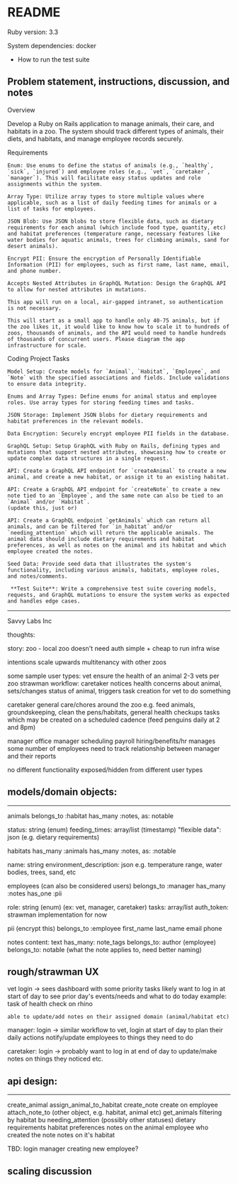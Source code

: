 # README

Ruby version: 3.3

System dependencies: docker

* How to run the test suite

## Problem statement, instructions, discussion, and notes

Overview

Develop a Ruby on Rails application to manage animals, their care, and habitats in a zoo. The system should track different types of animals, their diets, and habitats, and manage employee records securely.

Requirements

    Enum: Use enums to define the status of animals (e.g., `healthy`, `sick`, `injured`) and employee roles (e.g., `vet`, `caretaker`, `manager`). This will facilitate easy status updates and role assignments within the system.

    Array Type: Utilize array types to store multiple values where applicable, such as a list of daily feeding times for animals or a list of tasks for employees.

    JSON Blob: Use JSON blobs to store flexible data, such as dietary requirements for each animal (which include food type, quantity, etc) and habitat preferences (temperature range, necessary features like water bodies for aquatic animals, trees for climbing animals, sand for desert animals).

    Encrypt PII: Ensure the encryption of Personally Identifiable Information (PII) for employees, such as first name, last name, email, and phone number.

    Accepts Nested Attributes in GraphQL Mutation: Design the GraphQL API to allow for nested attributes in mutations.

    This app will run on a local, air-gapped intranet, so authentication is not necessary.

    This will start as a small app to handle only 40-75 animals, but if the zoo likes it, it would like to know how to scale it to hundreds of zoos, thousands of animals, and the API would need to handle hundreds of thousands of concurrent users. Please diagram the app infrastructure for scale.

Coding Project Tasks

    Model Setup: Create models for `Animal`, `Habitat`, `Employee`, and `Note` with the specified associations and fields. Include validations to ensure data integrity.

    Enums and Array Types: Define enums for animal status and employee roles. Use array types for storing feeding times and tasks.

    JSON Storage: Implement JSON blobs for dietary requirements and habitat preferences in the relevant models.

    Data Encryption: Securely encrypt employee PII fields in the database.

    GraphQL Setup: Setup GraphQL with Ruby on Rails, defining types and mutations that support nested attributes, showcasing how to create or update complex data structures in a single request.

    API: Create a GraphQL API endpoint for `createAnimal` to create a new animal, and create a new habitat, or assign it to an existing habitat.

    API: Create a GraphQL API endpoint for `createNote` to create a new note tied to an `Employee`, and the same note can also be tied to an `Animal` and/or `Habitat`.
    (update this, just or)

    API: Create a GraphQL endpoint `getAnimals` which can return all animals, and can be filtered for `in_habitat` and/or `needing_attention` which will return the applicable animals. The animal data should include dietary requirements and habitat preferences, as well as notes on the animal and its habitat and which employee created the notes.

    Seed Data: Provide seed data that illustrates the system's functionality, including various animals, habitats, employee roles, and notes/comments.

     **Test Suite**: Write a comprehensive test suite covering models, requests, and GraphQL mutations to ensure the system works as expected and handles edge cases.


---

Savvy Labs Inc


thoughts:

story:
zoo - local zoo
doesn't need auth
simple + cheap to run infra wise

intentions
scale upwards
multitenancy with other zoos

some sample user types:
vet
  ensure the health of an animal
  2-3 vets per zoo
  strawman workflow:
    caretaker notices health concerns about animal, sets/changes status of animal, triggers task creation for vet to do something

caretaker
  general care/chores around the zoo
    e.g. feed animals, groundskeeping, clean the pens/habitats, general health checkups
    tasks which may be created on a scheduled cadence (feed penguins daily at 2 and 8pm)

manager
  office manager
  scheduling
  payroll
  hiring/benefits/hr
  manages some number of employees
  need to track relationship between manager and their reports


no different functionality exposed/hidden from different user types


## models/domain objects:
----
animals
  belongs_to :habitat
  has_many :notes, as: notable

  status: string (enum)
  feeding_times: array/list (timestamp)
  "flexible data": json (e.g. dietary requirements)

habitats
  has_many :animals
  has_many :notes, as: :notable

  name: string
  environment_description: json
    e.g. temperature range, water bodies, trees, sand, etc

employees (can also be considered users)
  belongs_to :manager
  has_many :notes
  has_one :pii

  role: string (enum) (ex: vet, manager, caretaker)
  tasks: array/list
  auth_token: strawman implementation for now

pii (encrypt this)
  belongs_to :employee
  first_name
  last_name
  email
  phone

notes
  content: text
  has_many: note_tags
  belongs_to: author (employee)
  belongs_to: notable (what the note applies to, need better naming)


## rough/strawman UX
vet
  login -> sees dashboard with some priority tasks
    likely want to log in at start of day to see prior day's events/needs and what to do today
  example:
    task of health check on rhino

    able to update/add notes on their assigned domain (animal/habitat etc)

manager:
  login ->
    similar workflow to vet, login at start of day to plan their daily actions
    notify/update employees to things they need to do

caretaker:
  login ->
    probably want to log in at end of day to update/make notes on things they noticed etc.

## api design:
----
create_animal
assign_animal_to_habitat
create_note
  create on employee
attach_note_to (other object, e.g. habitat, animal etc)
get_animals
  filtering
    by habitat
    bu needing_attention (possibly other statuses)
  dietary requirements
  habitat preferences
  notes on the animal
    employee who created the note
  notes on it's habitat

TBD:
  login
  manager creating new employee?



scaling discussion
----
